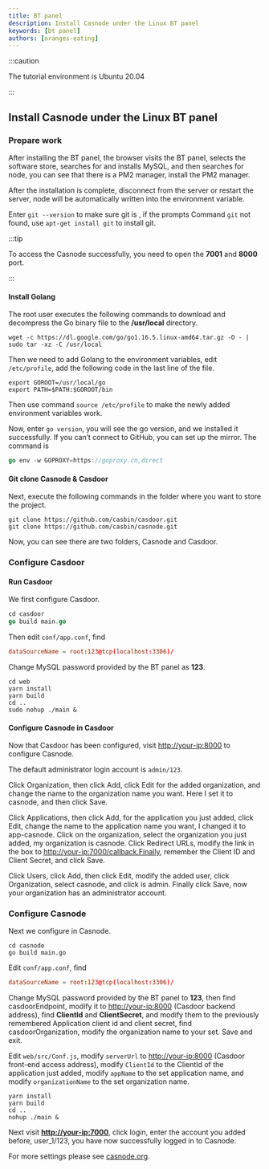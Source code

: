 ```yaml
---
title: BT panel
description: Install Casnode under the Linux BT panel
keywords: [bt panel]
authors: [oranges-eating]
---
```


:::caution

The tutorial environment is Ubuntu 20.04

:::

## Install Casnode under the Linux BT panel

### Prepare work

After installing the BT panel, the browser visits the BT panel, selects the software store, searches for and installs MySQL, and then searches for node, you can see that there is a PM2 manager, install the PM2 manager.

After the installation is complete, disconnect from the server or restart the server, node will be automatically written into the environment variable.  

Enter `git --version` to make sure git is , if the prompts Command `git` not found, use `apt-get install git` to install git.  

:::tip

To access the Casnode successfully, you need to open the **7001** and **8000** port.

:::

#### Install Golang

The root user executes the following commands to download and decompress the Go binary file to the **/usr/local** directory.  

```shell
wget -c https://dl.google.com/go/go1.16.5.linux-amd64.tar.gz -O - | sudo tar -xz -C /usr/local
```

Then we need to add Golang to the environment variables, edit `/etc/profile`, add the following code in the last line of the file.

```shell
export GOROOT=/usr/local/go
export PATH=$PATH:$GOROOT/bin
```

Then use command `source /etc/profile` to make the newly added environment variables work.

Now, enter `go version`, you will see the go version, and we installed it successfully. If you can’t connect to GitHub, you can set up the mirror. The command is

```go
go env -w GOPROXY=https://goproxy.cn,direct
```

#### Git clone Casnode & Casdoor

Next, execute the following commands in the folder where you want to store the project.  

```shell
git clone https://github.com/casbin/casdoor.git
git clone https://github.com/casbin/casnode.git
```

Now, you can see there are two folders, Casnode and Casdoor.

### Configure Casdoor

#### Run Casdoor

We first configure Casdoor.

```go
cd casdoor
go build main.go
```

Then edit `conf/app.conf`, find

```conf
dataSourceName = root:123@tcp(localhost:3306)/
```

Change MySQL password provided by the BT panel as **123**.

```shell
cd web
yarn install
yarn build
cd ..
sudo nohup ./main &
```

#### Configure Casnode in Casdoor

Now that Casdoor has been configured, visit <http://your-ip:8000> to configure Casnode.  

The default administrator login account is `admin/123`.

Click Organization, then click Add, click Edit for the added organization, and change the name to the organization name you want. Here I set it to casnode, and then click Save.

Click Applications, then click Add, for the application you just added, click Edit, change the name to the application name you want, I changed it to app-casnode. Click on the organization, select the organization you just added, my organization  is casnode. Click Redirect URLs, modify the link in the box to <http://your-ip:7000/callback.Finally>, remember the Client ID and Client Secret, and click Save.

Click Users, click Add, then click Edit, modify the added user, click Organization, select casnode, and click is admin. Finally click Save, now your organization has an administrator account.
<br/>

### Configure Casnode

Next we configure in Casnode.

```shell
cd casnode
go build main.go
```

Edit `conf/app.conf`, find

```conf
dataSourceName = root:123@tcp(localhost:3306)/
```

Change MySQL password provided by the BT panel to **123**, then find casdoorEndpoint, modify it to <http://your-ip:8000> (Casdoor backend address), find **ClientId** and **ClientSecret**, and modify them to the previously remembered Application client id and client secret, find casdoorOrganization, modify the organization name to your set. Save and exit.

Edit `web/src/Conf.js`, modify `serverUrl` to <http://your-ip:8000> (Casdoor front-end access address), modify `ClientId` to the ClientId of the application just added, modify `appName` to the set application name, and modify `organizationName` to the set organization name.

```shell
yarn install
yarn build
cd ..
nohup ./main &
```

Next visit **<http://your-ip:7000>**, click login, enter the account you added before, user_1/123, you have now successfully logged in to Casnode.  

For more settings please see [casnode.org](https://casnode.org/docs/overview).
